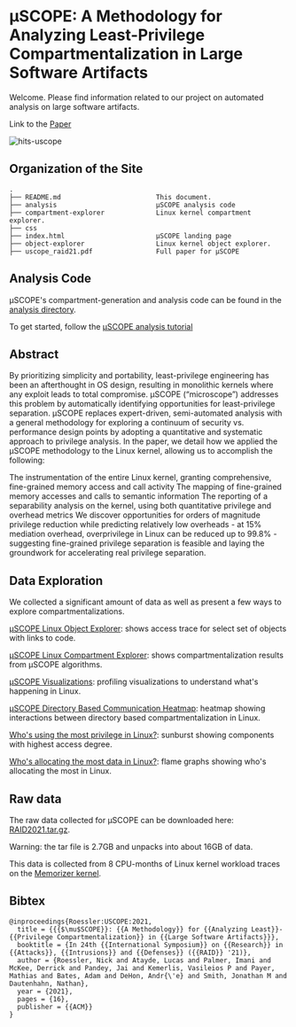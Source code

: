 # μSCOPE: A Methodology for Analyzing Least-Privilege Compartmentalization in Large Software Artifacts

Welcome. Please find information related to our project on automated analysis on large software artifacts.

Link to the [Paper](https://fierce-lab.gitlab.io/uscope/uscope_raid21.pdf)

<!-- Visitor Counter, using dynamic badge generator from https://img.shields.io -->
<img
  src="https://img.shields.io/badge/dynamic/json?color=brightgreen&label=visitors&query=%24.value&url=https%3A%2F%2Fapi.countapi.xyz%2Fhit%2Ffierce-lab.gitlab.io%2Fuscope-repo"
  alt="hits-uscope">
<!-- Trigger our visits counter by visiting countapi -->
<script async src="https://api.countapi.xyz/hit/fierce-lab.gitlab.io/uscope-repo"></script>

## Organization of the Site
```
.
├── README.md                        This document.
├── analysis                         μSCOPE analysis code
├── compartment-explorer             Linux kernel compartment explorer.
├── css 
├── index.html                       μSCOPE landing page
├── object-explorer                  Linux kernel object explorer.
├── uscope_raid21.pdf                Full paper for μSCOPE

```

## Analysis Code

μSCOPE's compartment-generation and analysis code can be found in the [analysis directory](https://gitlab.com/fierce-lab/uscope/-/tree/master/analysis).

To get started, follow the [μSCOPE analysis tutorial](https://gitlab.com/fierce-lab/uscope/-/tree/master/tutorial/README.md)

## Abstract

By prioritizing simplicity and portability, least-privilege engineering has been an afterthought in OS design, resulting in monolithic kernels where any exploit leads to total compromise. μSCOPE (“microscope”) addresses this problem by automatically identifying opportunities for least-privilege separation. μSCOPE replaces expert-driven, semi-automated analysis with a general methodology for exploring a continuum of security vs. performance design points by adopting a quantitative and systematic approach to privilege analysis. In the paper, we detail how we applied the μSCOPE methodology to the Linux kernel, allowing us to accomplish the following:

The instrumentation of the entire Linux kernel, granting comprehensive, fine-grained memory access and call activity
The mapping of fine-grained memory accesses and calls to semantic information
The reporting of a separability analysis on the kernel, using both quantitative privilege and overhead metrics
We discover opportunities for orders of magnitude privilege reduction while predicting relatively low overheads - at 15% mediation overhead, overprivilege in Linux can be reduced up to 99.8% - suggesting fine-grained privilege separation is feasible and laying the groundwork for accelerating real privilege separation.

## Data Exploration

We collected a significant amount of data as well as present a few ways to explore compartmentalizations.

[μSCOPE Linux Object Explorer](https://fierce-lab.gitlab.io/uscope/object-explorer/): shows access trace for select set of objects with links to code.

[μSCOPE Linux Compartment Explorer](https://fierce-lab.gitlab.io/uscope/compartment-explorer/): shows compartmentalization results from µSCOPE algorithms.

[μSCOPE Visualizations](https://fierce-lab.gitlab.io/memorizer/dashboard/index.html): profiling visualizations to understand what's happening in Linux.

[μSCOPE Directory Based Communication Heatmap](https://fierce-lab.gitlab.io/memorizer/dashboard/heatmap.html): heatmap showing interactions between directory based compartmentalization in Linux.

[Who's using the most privilege in Linux?](https://fierce-lab.gitlab.io/memorizer/dashboard/sunburst.html): sunburst showing components with highest access degree.

[Who's allocating the most data in Linux?](https://fierce-lab.gitlab.io/memorizer/dashboard/alloc.html): flame graphs showing who's allocating the most in Linux.

## Raw data

The raw data collected for μSCOPE can be downloaded here: [RAID2021.tar.gz](https://drive.google.com/file/d/1ms7bQvJiUUpq5LpBIeQQZJXZVpNrLMFS).

Warning: the tar file is 2.7GB and unpacks into about 16GB of data.

This data is collected from 8 CPU-months of Linux kernel workload traces on the [Memorizer kernel](https://fierce-lab.gitlab.io/memorizer/).

## Bibtex

```
@inproceedings{Roessler:USCOPE:2021,
  title = {{{$\mu$SCOPE}}: {{A Methodology}} for {{Analyzing Least}}-{{Privilege Compartmentalization}} in {{Large Software Artifacts}}},
  booktitle = {In 24th {{International Symposium}} on {{Research}} in {{Attacks}}, {{Intrusions}} and {{Defenses}} ({{RAID}} '21)},
  author = {Roessler, Nick and Atayde, Lucas and Palmer, Imani and McKee, Derrick and Pandey, Jai and Kemerlis, Vasileios P and Payer, Mathias and Bates, Adam and DeHon, Andr{\'e} and Smith, Jonathan M and Dautenhahn, Nathan},
  year = {2021},
  pages = {16},
  publisher = {{ACM}}
}
```
